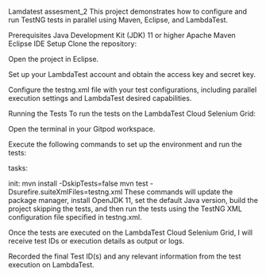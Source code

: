 Lamdatest assesment_2
This project demonstrates how to configure and run TestNG tests in parallel using Maven, Eclipse, and LambdaTest.

Prerequisites
Java Development Kit (JDK) 11 or higher
Apache Maven
Eclipse IDE
Setup
Clone the repository:

Open the project in Eclipse.

Set up your LambdaTest account and obtain the access key and secret key.

Configure the testng.xml file with your test configurations, including parallel execution settings and LambdaTest desired capabilities.

Running the Tests
To run the tests on the LambdaTest Cloud Selenium Grid:

Open the terminal in your Gitpod workspace.

Execute the following commands to set up the environment and run the tests:

tasks:

init: mvn install -DskipTests=false mvn test -Dsurefire.suiteXmlFiles=testng.xml
These commands will update the package manager, install OpenJDK 11, set the default Java version, build the project skipping the tests, and then run the tests using the TestNG XML configuration file specified in testng.xml.

Once the tests are executed on the LambdaTest Cloud Selenium Grid, I will receive test IDs or execution details as output or logs.

Recorded the final Test ID(s) and any relevant information from the test execution on LambdaTest.
